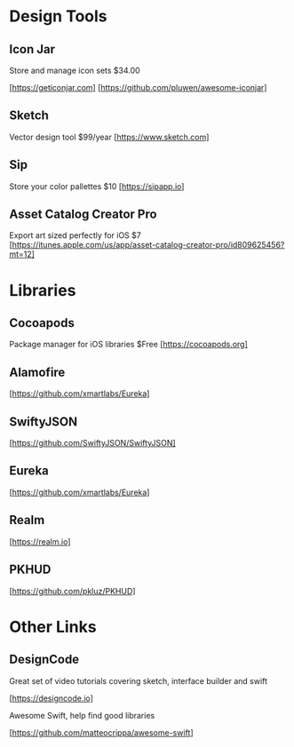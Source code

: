 # Design Tools

## Icon Jar

Store and manage icon sets
$34.00

[https://geticonjar.com]
[https://github.com/pluwen/awesome-iconjar]

## Sketch

Vector design tool
$99/year
[https://www.sketch.com]
## Sip

Store your color pallettes
$10
[https://sipapp.io]

## Asset Catalog Creator Pro

Export art sized perfectly for iOS
$7
[https://itunes.apple.com/us/app/asset-catalog-creator-pro/id809625456?mt=12]

# Libraries

## Cocoapods

Package manager for iOS libraries
$Free
[https://cocoapods.org]

## Alamofire

[https://github.com/xmartlabs/Eureka]

## SwiftyJSON

[https://github.com/SwiftyJSON/SwiftyJSON]

## Eureka

[https://github.com/xmartlabs/Eureka]

## Realm

[https://realm.io]

## PKHUD

[https://github.com/pkluz/PKHUD]

# Other Links

## DesignCode

Great set of video tutorials covering sketch, interface builder and swift

[https://designcode.io]

Awesome Swift, help find good libraries

[https://github.com/matteocrippa/awesome-swift]

